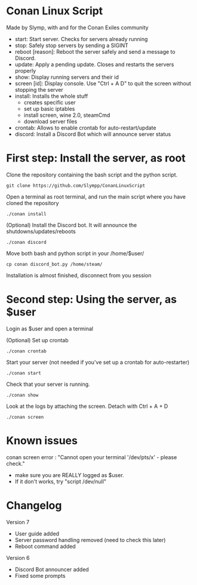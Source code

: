 # Conan Linux Script

Made by Slymp, with and for the Conan Exiles community

 * start: Start server. Checks for servers already running
 * stop: Safely stop servers by sending a SIGINT
 * reboot [reason]: Reboot the server safely and send a message to Discord.
 * update: Apply a pending update. Closes and restarts the servers properly
 * show: Display running servers and their id
 * screen [id]: Display console. Use "Ctrl + A D" to quit the screen without stopping the server
 * install: Installs the whole stuff
     * creates specific user
     * set up basic iptables
     * install screen, wine 2.0, steamCmd
     * download server files
 * crontab: Allows to enable crontab for auto-restart/update
 * discord: Install a Discord Bot which will announce server status


# First step: Install the server, as root

Clone the repository containing the bash script and the python script. 

	git clone https://github.com/Slympp/ConanLinuxScript

Open a terminal as root terminal, and run the main script where you have cloned the repository

	./conan install

(Optional) Install the Discord bot. It will announce the shutdowns/updates/reboots

	./conan discord


Move both bash and python script in your /home/$user/

	cp conan discord_bot.py /home/steam/


Installation is almost finished, disconnect from you session


# Second step: Using the server, as $user

Login as $user and open a terminal


(Optional) Set up crontab

	./conan crontab


Start your server (not needed if you've set up a crontab for auto-restarter)

	./conan start


Check that your server is running.

	./conan show


Look at the logs by attaching the screen. Detach with Ctrl + A + D

	./conan screen



# Known issues

conan screen error : "Cannot open your terminal '/dev/pts/x' - please check."
* make sure you are REALLY logged as $user.
* If it don't works, try "script /dev/null"

# Changelog

Version 7
 * User guide added
 * Server password handling removed (need to check this later)
 * Reboot command added

Version 6
 * Discord Bot announcer added
 * Fixed some prompts
